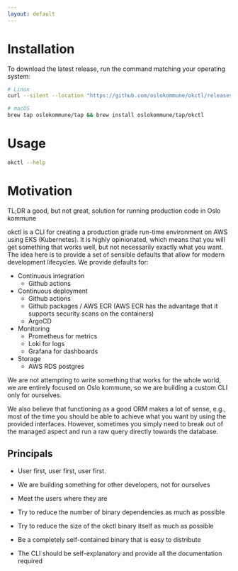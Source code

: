 ```yaml
---
layout: default
---
```


# Installation

To download the latest release, run the command matching your operating system:

```bash
# Linux
curl --silent --location "https://github.com/oslokommune/okctl/releases/latest/download/okctl_$(uname -s)_amd64.tar.gz" | tar xz -C /tmp && sudo mv /tmp/okctl /usr/local/bin

# macOS
brew tap oslokommune/tap && brew install oslokommune/tap/okctl
```

# Usage

```bash
okctl --help
```

# Motivation

TL;DR a good, but not great, solution for running production code in Oslo kommune

okctl is a CLI for creating a production grade run-time environment on AWS using EKS (Kubernetes). It is highly opinionated, which means that you will get something that works well, but not necessarily exactly what you want. The idea here is to provide a set of sensible defaults that allow for modern development lifecycles. We provide defaults for:

- Continuous integration
  - Github actions
- Continuous deployment
  - Github actions
  - Github packages / AWS ECR (AWS ECR has the advantage that it supports security scans on the containers)
  - ArgoCD
- Monitoring
  - Prometheus for metrics
  - Loki for logs
  - Grafana for dashboards
- Storage
  - AWS RDS postgres

We are not attempting to write something that works for the whole world, we are entirely focused on Oslo kommune, so we are building a custom CLI only for ourselves.

We also believe that functioning as a good ORM makes a lot of sense, e.g., most of the time you should be able to achieve what you want by using the provided interfaces. However, sometimes you simply need to break out of the managed aspect and run a raw query directly towards the database.

## Principals

- User first, user first, user first.
- We are building something for other developers, not for ourselves
- Meet the users where they are

- Try to reduce the number of binary dependencies as much as possible
- Try to reduce the size of the okctl binary itself as much as possible
- Be a completely self-contained binary that is easy to distribute
- The CLI should be self-explanatory and provide all the documentation required

